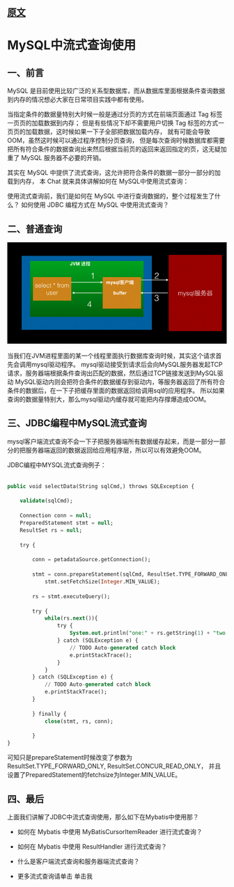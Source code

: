 

## [原文](https://www.jianshu.com/p/eedc9350f700)

# MySQL中流式查询使用

## 一、前言

MySQL 是目前使用比较广泛的关系型数据库，而从数据库里面根据条件查询数据到内存的情况想必大家在日常项目实践中都有使用。

当指定条件的数据量特别大时候一般是通过分页的方式在前端页面通过 Tag 标签一页页的加载数据到内存；
但是有些情况下却不需要用户切换 Tag 标签的方式一页页的加载数据，这时候如果一下子全部把数据加载内存，
就有可能会导致 OOM，虽然这时候可以通过程序控制分页查询，
但是每次查询时候数据库都需要把所有符合条件的数据查询出来然后根据当前页的返回来返回指定的页，这无疑加重了 MySQL 服务器不必要的开销。

其实在 MySQL 中提供了流式查询，这允许把符合条件的数据一部分一部分的加载到内存，
本 Chat 就来具体讲解如何在 MySQL中使用流式查询：

使用流式查询前，我们是如何在 MySQL 中进行查询数据的，整个过程发生了什么？
如何使用 JDBC 编程方式在 MySQL 中使用流式查询？

## 二、普通查询

![](../images/myql-driver.png)

当我们在JVM进程里面的某一个线程里面执行数据库查询时候，其实这个请求首先会调用mysql驱动程序。
mysql驱动接受到请求后会向MySQL服务器发起TCP请求，服务器端根据条件查询出匹配的数据，然后通过TCP链接发送到MySQL驱动
MySQL驱动内则会把符合条件的数据缓存到驱动内，等服务器返回了所有符合条件的数据后，在一下子把缓存里面的数据返回给调用sql的应用程序。
所以如果查询的数据量特别大，那么mysql驱动内缓存就可能把内存撑爆造成OOM。

## 三、JDBC编程中MySQL流式查询
mysql客户端流式查询不会一下子把服务器端所有数据缓存起来，而是一部分一部分的把服务器端返回的数据返回给应用程序层，所以可以有效避免OOM。

JDBC编程中MYSQL流式查询例子：

```sql

public void selectData(String sqlCmd,) throws SQLException {

    validate(sqlCmd);

    Connection conn = null;
    PreparedStatement stmt = null;
    ResultSet rs = null;

    try {

        conn = petadataSource.getConnection();
        
        stmt = conn.prepareStatement(sqlCmd, ResultSet.TYPE_FORWARD_ONLY, ResultSet.CONCUR_READ_ONLY);
            stmt.setFetchSize(Integer.MIN_VALUE);
            
        rs = stmt.executeQuery();

        try {
            while(rs.next()){
                try {
                    System.out.println("one:" + rs.getString(1) + "two:" + rs.getString(2) + "thrid:" + rs.getString(3));
                } catch (SQLException e) {
                    // TODO Auto-generated catch block
                    e.printStackTrace();
                }
            }
        } catch (SQLException e) {
            // TODO Auto-generated catch block
            e.printStackTrace();
        }

        } finally {
            close(stmt, rs, conn);

        }
}
```
可知只是prepareStatement时候改变了参数为ResultSet.TYPE_FORWARD_ONLY, 
ResultSet.CONCUR_READ_ONLY，
并且设置了PreparedStatement的fetchsize为Integer.MIN_VALUE。

## 四、最后
上面我们讲解了JDBC中流式查询使用，那么如下在Mybatis中使用那？

- 如何在 Mybatis 中使用 MyBatisCursorItemReader 进行流式查询？

- 如何在 Mybatis 中使用 ResultHandler 进行流式查询？

- 什么是客户端流式查询和服务器端流式查询？

- 更多流式查询请单击 单击我

 